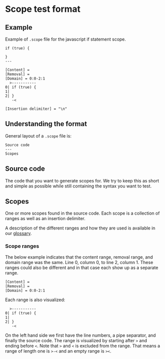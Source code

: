 # Scope test format

## Example

Example of `.scope` file for the javascript if statement scope.

```
if (true) {

}
---

[Content] =
[Removal] =
[Domain] = 0:0-2:1
  >-----------
0| if (true) {
1|
2| }
   -<

[Insertion delimiter] = "\n"
```

## Understanding the format

General layout of a `.scope` file is:

```
Source code
---
Scopes
```

## Source code

The code that you want to generate scopes for. We try to keep this as short and simple as possible while still containing the syntax you want to test.

## Scopes

One or more scopes found in the source code. Each scope is a collection of ranges as well as an insertion delimiter.

A description of the different ranges and how they are used is available in our [glossary](https://www.cursorless.org/docs/user/glossary).

### Scope ranges

The below example indicates that the content range, removal range, and domain range was the same. Line 0, column 0, to line 2, column 1. These ranges could also be different and in that case each show up as a separate range.

```
[Content] =
[Removal] =
[Domain] = 0:0-2:1
```

Each range is also visualized:

```
  >-----------
0| if (true) {
1|
2| }
   -<
```

On the left hand side we first have the line numbers, a pipe separator, and finally the source code. The range is visualized by starting after `>` and ending before `<`. Note that `>` and `<` is excluded from the range. That means a range of length one is `>-<` and an empty range is `><`.
